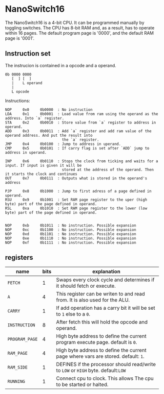 # NanoSwitch16

The NanoSwitch16 is a 4-bit CPU. It can be programmed manually by toggling switches. The CPU has 8-bit RAM 
and, as a result, has to operate within 16 pages. The default program page is '0000', and the default RAM 
page is '0001'.

## Instruction set
The instrucion is contained in a opcode and a operand.
```
0b 0000 0000
   [  ] [  ]
   |    L operand
   |
   L opcode
```

Instructions:
```
NOP     0x0     0b0000  : No instruction
LDA     0x1     0b0001  : Load value from ram using the operand as the address. Into `a` register.
STA     0x2     0b0010  : Store value from `a` register to address in operand.      
ADD     0x3     0b0011  : Add `a` register and add ram value of the operand address. And put the result into 
                          the `a` register.
JMP     0x4     0b0100  : Jump to address in uperand.
CMP     0x5     0b0101  : If carry flag is set after `ADD` jump to address in uperand.

INP     0x6     0b0110  : Stops the clock from ticking and waits for a input. If input is given it will be 
                          stored at the address of the operand. Then it starts the clock and continues 
OUT     0x7     0b0111  : Outputs what is stored in the operand's address

PJP     0x8     0b1000  : Jump to first adress of a page defined in uperand.
RSU     0x9     0b1001  : Set RAM page register to the uper (high byte) part of the page defined in operand.
RSL     0xa     0b1010  : Set RAM page register to the lower (low byte) part of the page defined in operand.


NOP     0xb     0b1011  : No instruction. Possible expansion
NOP     0xc     0b1100  : No instruction. Possible expansion
NOP     0xd     0b1101  : No instruction. Possible expansion
NOP     0xe     0b1110  : No instruction. Possible expansion
NOP     0xf     0b1111  : No instruction. Possible expansion
```

## registers

| name             | bits | explanation                                                                      |
| ---------------- | ---- | -------------------------------------------------------------------------------- | 
| `FETCH`          | 1    | Swaps every clock cycle and determines if it should fetch or execute.            |
| `A`              | 4    | This register can be writen to and read from. It is also used for the ALU.       |
| `CARRY`          | 1    | If add operation has a carry bit it will be set to `1` else to a `0`.            |
| `INSTRUCTION`    | 8    | After fetch this will hold the opcode and operand.                               |
| `PROGRAM_PAGE`   | 4    | High byte address to define the current program execute page. default is `0`.    |
| `RAM_PAGE`       | 4    | High byte address to define the current page where vars are stored. default: `1`.|
| `RAM_SIDE`       | 1    | DEFINES if the processor should read/write to `LOW` or `HIGH` byte. default:`LOW`|
| `RUNNING`        | 1    | Connect cpu to clock. This allows The cpu to be started or halted.               | 
